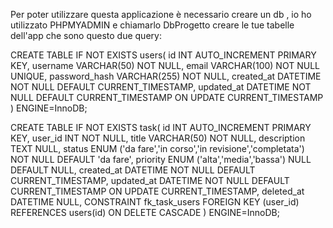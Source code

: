 Per poter utilizzare questa applicazione  è necessario creare un db , io ho utilizzato PHPMYADMIN e chiamarlo DbProgetto
creare le tue tabelle dell'app che sono questo due query:

CREATE TABLE IF NOT EXISTS users(
id INT AUTO_INCREMENT PRIMARY KEY,
username VARCHAR(50) NOT NULL,
email VARCHAR(100) NOT NULL UNIQUE,
password_hash VARCHAR(255) NOT NULL,
created_at DATETIME NOT NULL DEFAULT CURRENT_TIMESTAMP,
updated_at DATETIME NOT NULL DEFAULT CURRENT_TIMESTAMP ON UPDATE CURRENT_TIMESTAMP
) ENGINE=InnoDB;

CREATE TABLE IF NOT EXISTS task(
id INT AUTO_INCREMENT PRIMARY KEY,
user_id INT NOT NULL,
title VARCHAR(50) NOT NULL,
description TEXT NULL,
status ENUM ('da fare','in corso','in revisione','completata') NOT NULL DEFAULT 'da fare',
priority ENUM ('alta','media','bassa') NULL DEFAULT NULL,
created_at DATETIME NOT NULL DEFAULT CURRENT_TIMESTAMP,
updated_at DATETIME NOT NULL DEFAULT CURRENT_TIMESTAMP ON UPDATE CURRENT_TIMESTAMP,
deleted_at DATETIME NULL,
CONSTRAINT fk_task_users FOREIGN KEY (user_id) REFERENCES users(id) ON DELETE CASCADE
) ENGINE=InnoDB;
